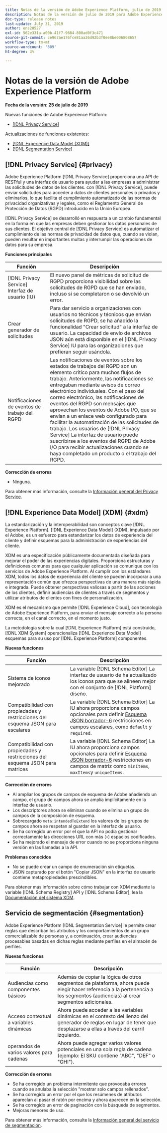 ```yaml
---
title: Notas de la versión de Adobe Experience Platform, julio de 2019
description: Notas de la versión de julio de 2019 para Adobe Experience Platform.
doc-type: release notes
last-update: July 31, 2019
author: ens28527
exl-id: 562e331a-a00b-41f7-9684-800ad0f3c471
source-git-commit: ce967ae176fce81aa26d92b3f0ee8be006808657
workflow-type: tm+mt
source-wordcount: '809'
ht-degree: 3%

---
```


# Notas de la versión de Adobe Experience Platform

**Fecha de la versión: 25 de julio de 2019**

Nuevas funciones de Adobe Experience Platform:

* [[!DNL Privacy Service]](#privacy)

Actualizaciones de funciones existentes:

* [[!DNL Experience Data Model (XDM)]](#xdm)
* [[!DNL Segmentation Service]](#segmentation)

## [!DNL Privacy Service] {#privacy}

Adobe Experience Platform [!DNL Privacy Service] proporciona una API de RESTful y una interfaz de usuario para ayudar a las empresas a administrar las solicitudes de datos de los clientes. con [!DNL Privacy Service], puede enviar solicitudes para acceder a datos de clientes personales o privados y eliminarlos, lo que facilita el cumplimiento automatizado de las normas de privacidad organizativas y legales, como el Reglamento General de Protección de Datos (RGPD) introducido en la Unión Europea.

[!DNL Privacy Service] se desarrolló en respuesta a un cambio fundamental en la forma en que las empresas deben gestionar los datos personales de sus clientes. El objetivo central de [!DNL Privacy Service] es automatizar el cumplimiento de las normas de privacidad de datos que, cuando se violan, pueden resultar en importantes multas y interrumpir las operaciones de datos para su empresa.

**Funciones principales**

| Función | Descripción |
|---|---|
| [!DNL Privacy Service] Interfaz de usuario (IU) | El nuevo panel de métricas de solicitud de RGPD proporciona visibilidad sobre las solicitudes de RGPD que se han enviado, incluso si se completaron o se devolvió un error. |
| Crear generador de solicitudes | Para dar servicio a organizaciones con usuarios no técnicos y técnicos que envían solicitudes de RGPD, se ha añadido la funcionalidad &quot;Crear solicitud&quot; a la interfaz de usuario. La capacidad de envío de archivos JSON aún está disponible en el [!DNL Privacy Service] IU para las organizaciones que prefieran seguir usándola. |
| Notificaciones de eventos de trabajo del RGPD | Las notificaciones de eventos sobre los estados de trabajos del RGPD son un elemento crítico para muchos flujos de trabajo. Anteriormente, las notificaciones se entregaban mediante avisos de correo electrónico individuales. Con el paso del correo electrónico, las notificaciones de eventos del RGPD son mensajes que aprovechan los eventos de Adobe I/O, que se envían a un enlace web configurado para facilitar la automatización de las solicitudes de trabajo. Los usuarios de [!DNL Privacy Service] La interfaz de usuario puede suscribirse a los eventos del RGPD de Adobe I/O para recibir actualizaciones cuando se haya completado un producto o el trabajo del RGPD. |

**Corrección de errores**

* Ninguna.

Para obtener más información, consulte la [Información general del Privacy Service](../../privacy-service/home.md).

## [!DNL Experience Data Model] (XDM) {#xdm}

La estandarización y la interoperabilidad son conceptos clave [!DNL Experience Platform]. [!DNL Experience Data Model] (XDM), impulsado por el Adobe, es un esfuerzo para estandarizar los datos de experiencia del cliente y definir esquemas para la administración de experiencias del cliente.

XDM es una especificación públicamente documentada diseñada para mejorar el poder de las experiencias digitales. Proporciona estructuras y definiciones comunes para que cualquier aplicación se comunique con los servicios de Adobe Experience Platform. Al cumplir con los estándares XDM, todos los datos de experiencia del cliente se pueden incorporar a una representación común que ofrezca perspectivas de una manera más rápida e integrada. Puede obtener perspectivas valiosas a partir de las acciones de los clientes, definir audiencias de clientes a través de segmentos y utilizar atributos de clientes con fines de personalización.

XDM es el mecanismo que permite [!DNL Experience Cloud], con tecnología de Adobe Experience Platform, para enviar el mensaje correcto a la persona correcta, en el canal correcto, en el momento justo.

La metodología sobre la cual [!DNL Experience Platform] está construido, [!DNL XDM System] operacionaliza [!DNL Experience Data Model] esquemas para su uso por [!DNL Experience Platform] componentes.

**Nuevas funciones**

| Función | Descripción |
|---|---|
| Sistema de iconos mejorado | La variable [!DNL Schema Editor] La interfaz de usuario de ha actualizado los iconos para que se alineen mejor con el conjunto de [!DNL Platform] diseño. |
| Compatibilidad con propiedades y restricciones del esquema JSON para escalares | La variable [!DNL Schema Editor] La IU ahora proporciona campos opcionales para definir [Esquema JSON borrador-6](https://tools.ietf.org/html/draft-wright-json-schema-01) restricciones en campos escalares, como `default` y `required`. |
| Compatibilidad con propiedades y restricciones del esquema JSON para matrices | La variable [!DNL Schema Editor] La IU ahora proporciona campos opcionales para definir [Esquema JSON borrador-6](https://tools.ietf.org/html/draft-wright-json-schema-01) restricciones en campos de matriz como `minItems`, `maxItems`y `uniqueItems`. |

**Corrección de errores**

* Al ampliar los grupos de campos de esquema de Adobe añadiendo un campo, el grupo de campos ahora se amplía implícitamente en la interfaz de usuario.
* Los descriptores ahora se eliminan cuando se elimina un grupo de campos de la composición de esquema.
* Sobrecargado `meta:intendedToExtend` los valores de los grupos de campos ahora se respetan al guardar en la interfaz de usuario.
* Se ha corregido un error por el que la API no podía gestionar correctamente las direcciones URL con más (`+`) espacios codificados.
* Se ha mejorado el mensaje de error cuando no se proporciona ninguna versión en las llamadas a la API.

**Problemas conocidos**

* No se puede crear un campo de enumeración sin etiquetas.
* JSON capturado por el botón &quot;Copiar JSON&quot; en la interfaz de usuario contiene metapropiedades prescindibles.

Para obtener más información sobre cómo trabajar con XDM mediante la variable [!DNL Schema Registry] API y [!DNL Schema Editor], lea la [Documentación del sistema XDM](../../xdm/home.md).

## Servicio de segmentación {#segmentation}

Adobe Experience Platform [!DNL Segmentation Service] le permite crear reglas que describan los atributos y los comportamientos de un grupo comercializable de personas y, a continuación, crear audiencias procesables basadas en dichas reglas mediante perfiles en el almacén de perfiles.

**Nuevas funciones**

| Función | Descripción |
| -----------| ---------- |
| Audiencias como componentes básicos | Además de copiar la lógica de otros segmentos de plataforma, ahora puede elegir hacer referencia a la pertenencia a los segmentos (audiencias) al crear segmentos adicionales. |
| Acceso contextual a variables dinámicas | Ahora puede acceder a las variables dinámicas en el contexto del lienzo del generador de reglas en lugar de tener que desplazarse a ellas a través del carril izquierdo. |
| operandos de varios valores para cadenas | Ahora puede agregar varios valores potenciales en una sola regla de cadena (ejemplo: El SKU contiene &quot;ABC&quot;, &quot;DEF&quot; o &quot;GHI&quot;). |

**Corrección de errores**

* Se ha corregido un problema intermitente que provocaba errores cuando se anulaba la selección &quot;mostrar solo campos rellenados&quot;.
* Se ha corregido un error por el que los resúmenes de atributos aparecían al pasar el ratón por encima y ahora aparecen en la selección.
* Se ha corregido un error de paginación con la búsqueda de segmentos.
* Mejoras menores de uso.

Para obtener más información, consulte la [Información general del servicio de segmentación](../../segmentation/home.md).
